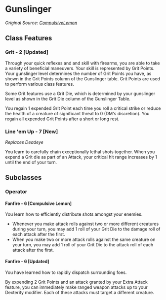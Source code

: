 # Gunslinger

_Original Source: [CompulsiveLemon](https://www.gmbinder.com/share/-MnTUvD8-T8VqYIpbfBv)_

## Class Features

### Grit - 2 [Updated]

Through your quick reflexes and and skill with firearms, you are able to take a variety of beneficial maneuvers. Your skill is represented by Grit Points. Your gunslinger level determines the number of Grit Points you have, as shown in the Grit Points column of the Gunslinger table. Grit Points are used to perform various class features.

Some Grit features use a Grit Die, which is determined by your gunslinger level as shown in the Grit Die column of the Gunslinger Table.

You regain 1 expended Grit Point each time you roll a critical strike or reduce the health of a creature of significant threat to 0 (DM's discretion). You regain all expended Grit Points after a short or long rest.

### Line 'em Up - 7 [New]

_Replaces Deadeye_

You learn to carefully chain exceptionally lethal shots together. When you expend a Grit die as part of an Attack, your critical hit range increases by 1 until the end of your turn.

## Subclasses

### Operator

#### Fanfire - 6 [Compulsive Lemon]

You learn how to efficiently distribute shots amongst your enemies.

- Whenever you make attack rolls against two or more different creatures during your turn, you may add 1 roll of your Grit Die to the damage roll of each attack after the first.
- When you make two or more attack rolls against the same creature on your turn, you may add 1 roll of your Grit Die to the attack roll of each attack after the first.

#### Fanfire - 6 [Updated]

You have learned how to rapidly dispatch surrounding foes.

By expending 2 Grit Points and an attack granted by your Extra Attack feature, you can immediately make ranged weapon attacks up to your Dexterity modifier. Each of these attacks must target a different creature.